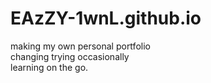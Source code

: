 # EAzZY-1wnL.github.io
making my own personal portfolio <br/>
changing trying occasionally <br/>
learning on the go.<br/>
